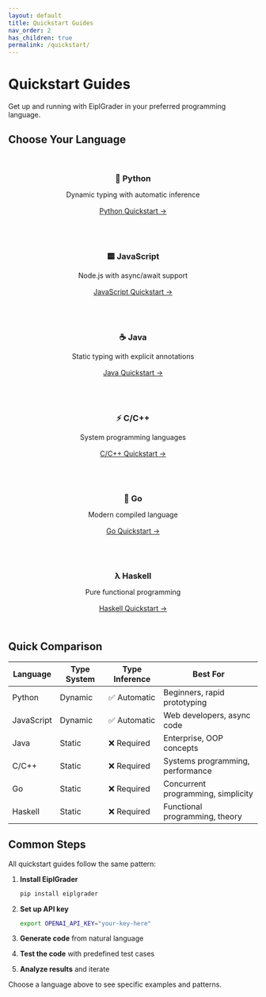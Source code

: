 ```yaml
---
layout: default
title: Quickstart Guides
nav_order: 2
has_children: true
permalink: /quickstart/
---
```


# Quickstart Guides

Get up and running with EiplGrader in your preferred programming language.

## Choose Your Language

<div class="language-grid">
  <div class="language-card">
    <h3>🐍 Python</h3>
    <p>Dynamic typing with automatic inference</p>
    <a href="python.html" class="btn btn-primary">Python Quickstart →</a>
  </div>
  
  <div class="language-card">
    <h3>🟨 JavaScript</h3>
    <p>Node.js with async/await support</p>
    <a href="javascript.html" class="btn btn-primary">JavaScript Quickstart →</a>
  </div>
  
  <div class="language-card">
    <h3>☕ Java</h3>
    <p>Static typing with explicit annotations</p>
    <a href="java.html" class="btn btn-primary">Java Quickstart →</a>
  </div>
  
  <div class="language-card">
    <h3>⚡ C/C++</h3>
    <p>System programming languages</p>
    <a href="c-cpp.html" class="btn btn-primary">C/C++ Quickstart →</a>
  </div>
  
  <div class="language-card">
    <h3>🔷 Go</h3>
    <p>Modern compiled language</p>
    <a href="go.html" class="btn btn-primary">Go Quickstart →</a>
  </div>
  
  <div class="language-card">
    <h3>λ Haskell</h3>
    <p>Pure functional programming</p>
    <a href="haskell.html" class="btn btn-primary">Haskell Quickstart →</a>
  </div>
</div>

## Quick Comparison

| Language | Type System | Type Inference | Best For |
|----------|-------------|----------------|----------|
| Python | Dynamic | ✅ Automatic | Beginners, rapid prototyping |
| JavaScript | Dynamic | ✅ Automatic | Web developers, async code |
| Java | Static | ❌ Required | Enterprise, OOP concepts |
| C/C++ | Static | ❌ Required | Systems programming, performance |
| Go | Static | ❌ Required | Concurrent programming, simplicity |
| Haskell | Static | ❌ Required | Functional programming, theory |

## Common Steps

All quickstart guides follow the same pattern:

1. **Install EiplGrader**
   ```bash
   pip install eiplgrader
   ```

2. **Set up API key**
   ```bash
   export OPENAI_API_KEY="your-key-here"
   ```

3. **Generate code** from natural language

4. **Test the code** with predefined test cases

5. **Analyze results** and iterate

Choose a language above to see specific examples and patterns.

<style>
.language-grid {
  display: grid;
  grid-template-columns: repeat(auto-fit, minmax(250px, 1fr));
  gap: 1.5rem;
  margin: 2rem 0;
}

.language-card {
  border: 1px solid var(--color-border);
  border-radius: 8px;
  padding: 1.5rem;
  text-align: center;
  transition: transform 0.2s;
}

.language-card:hover {
  transform: translateY(-2px);
  box-shadow: 0 4px 8px rgba(0,0,0,0.1);
}

.language-card h3 {
  margin-top: 0;
  margin-bottom: 0.5rem;
}

.language-card p {
  color: var(--color-text-secondary);
  margin-bottom: 1rem;
}
</style>